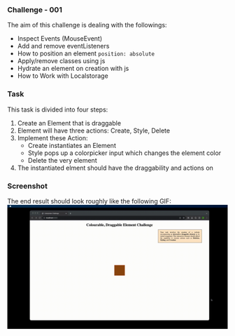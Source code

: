 ### Challenge - 001

The aim of this challenge is dealing with the followings:

- Inspect Events (MouseEvent)
- Add and remove eventListeners
- How to position an element `position: absolute`
- Apply/remove classes using js
- Hydrate an element on creation with js
- How to Work with Localstorage

### Task

This task is divided into four steps:

1. Create an Element that is draggable
2. Element will have three actions: Create, Style, Delete
3. Implement these Action:
   - Create instantiates an Element
   - Style pops up a colorpicker input which changes the element color
   - Delete the very element
4. The instantiated elment should have the draggability and actions on

### Screenshot

The end result should look roughly like the following GIF:
![screenshot record as giv](./assets/screenshot.gif)
